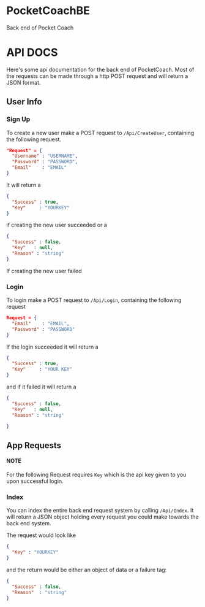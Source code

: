 # PocketCoachBE
Back end of Pocket Coach


# API DOCS
Here's some api documentation for the back end of PocketCoach. Most of the requests can be made through a http POST request and will return a JSON format.
## User Info

### Sign Up
To create a new user make a POST request to  `/Api/CreateUser`, containing the following request.
```json
"Request" = {
  "Username" : "USERNAME",
  "Password" : "PASSWORD",
  "Email"    : "EMAIL"
}
```
It will return a
```json
{
  "Success" : true,
  "Key"     : "YOURKEY"
}
```
if creating the new user succeeded or a
```json
{
  "Success" : false,
  "Key"   : null,
  "Reason" : "string"
}
```
If creating the new user failed

### Login
To login make a POST request to `/Api/Login`, containing the following request
```json
Request = {
  "Email"    : "EMAIL",
  "Password" : "PASSWORD"
}
```
If the login succeeded it will return a
```json
{
  "Success" : true,
  "Key"     : "YOUR KEY"
}
```
and if it failed it will return a
```json
{
  "Success" : false,
  "Key"   : null,
  "Reason" : "string"

}
```

## App Requests

#### NOTE
For the following Request requires `Key` which is the api key given to you upon successful login.

### Index
You can index the entire back end request system by calling `/Api/Index`.
It will return a JSON object holding every request you could make towards the back end system.

The request would look like
```json
{
  "Key" : "YOURKEY"
}
```

and the return would be either an object of data or a failure tag:
```json
{
  "Success" : false,
  "Reason"  : "string"
}
```
